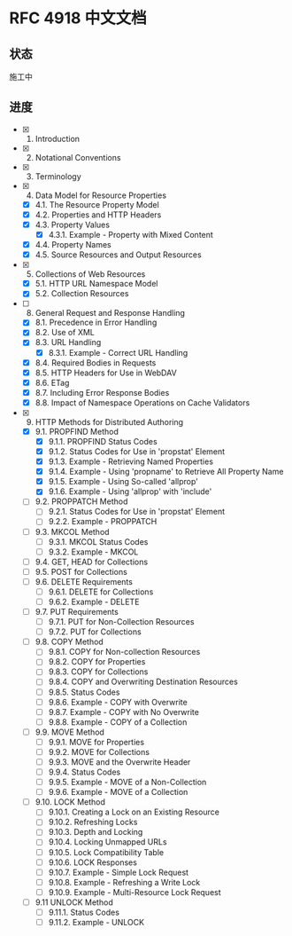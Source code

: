 # RFC 4918 中文文档

## 状态

施工中

## 进度

- [x] 1. Introduction
- [x] 2. Notational Conventions
- [x] 3. Terminology
- [x] 4. Data Model for Resource Properties
  - [x] 4.1. The Resource Property Model
  - [x] 4.2. Properties and HTTP Headers
  - [x] 4.3. Property Values
    - [x] 4.3.1. Example - Property with Mixed Content
  - [x] 4.4. Property Names
  - [x] 4.5. Source Resources and Output Resources
- [x] 5. Collections of Web Resources
  - [x] 5.1. HTTP URL Namespace Model
  - [x] 5.2. Collection Resources
- [ ] 8. General Request and Response Handling
  - [x] 8.1. Precedence in Error Handling
  - [x] 8.2. Use of XML
  - [x] 8.3. URL Handling
    - [x] 8.3.1. Example - Correct URL Handling
  - [x] 8.4. Required Bodies in Requests
  - [x] 8.5. HTTP Headers for Use in WebDAV
  - [x] 8.6. ETag
  - [x] 8.7. Including Error Response Bodies
  - [x] 8.8. Impact of Namespace Operations on Cache Validators
- [x] 9. HTTP Methods for Distributed Authoring
  - [x] 9.1. PROPFIND Method
    - [x] 9.1.1. PROPFIND Status Codes
    - [x] 9.1.2. Status Codes for Use in 'propstat' Element
    - [x] 9.1.3. Example - Retrieving Named Properties
    - [x] 9.1.4. Example - Using 'propname' to Retrieve All Property Name
    - [x] 9.1.5. Example - Using So-called 'allprop'
    - [x] 9.1.6. Example - Using 'allprop' with 'include'
  - [ ] 9.2. PROPPATCH Method
    - [ ] 9.2.1. Status Codes for Use in 'propstat' Element
    - [ ] 9.2.2. Example - PROPPATCH
  - [ ] 9.3. MKCOL Method
    - [ ] 9.3.1. MKCOL Status Codes
    - [ ] 9.3.2. Example - MKCOL
  - [ ] 9.4. GET, HEAD for Collections
  - [ ] 9.5. POST for Collections
  - [ ] 9.6. DELETE Requirements
    - [ ] 9.6.1. DELETE for Collections
    - [ ] 9.6.2. Example - DELETE
  - [ ] 9.7. PUT Requirements
    - [ ] 9.7.1. PUT for Non-Collection Resources
    - [ ] 9.7.2. PUT for Collections
  - [ ] 9.8. COPY Method
    - [ ] 9.8.1. COPY for Non-collection Resources
    - [ ] 9.8.2. COPY for Properties
    - [ ] 9.8.3. COPY for Collections
    - [ ] 9.8.4. COPY and Overwriting Destination Resources
    - [ ] 9.8.5. Status Codes
    - [ ] 9.8.6. Example - COPY with Overwrite
    - [ ] 9.8.7. Example - COPY with No Overwrite
    - [ ] 9.8.8. Example - COPY of a Collection
  - [ ] 9.9. MOVE Method
    - [ ] 9.9.1. MOVE for Properties
    - [ ] 9.9.2. MOVE for Collections
    - [ ] 9.9.3. MOVE and the Overwrite Header
    - [ ] 9.9.4. Status Codes
    - [ ] 9.9.5. Example - MOVE of a Non-Collection
    - [ ] 9.9.6. Example - MOVE of a Collection
  - [ ] 9.10. LOCK Method
    - [ ] 9.10.1. Creating a Lock on an Existing Resource
    - [ ] 9.10.2. Refreshing Locks
    - [ ] 9.10.3. Depth and Locking
    - [ ] 9.10.4. Locking Unmapped URLs
    - [ ] 9.10.5. Lock Compatibility Table
    - [ ] 9.10.6. LOCK Responses
    - [ ] 9.10.7. Example - Simple Lock Request
    - [ ] 9.10.8. Example - Refreshing a Write Lock
    - [ ] 9.10.9. Example - Multi-Resource Lock Request
  - [ ] 9.11 UNLOCK Method
    - [ ] 9.11.1. Status Codes
    - [ ] 9.11.2. Example - UNLOCK
